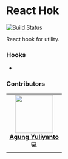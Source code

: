 React Hok
======================
[![Build Status](https://app.travis-ci.com/agung96tm/react-hok.svg?branch=main)](https://app.travis-ci.com/agung96tm/react-hok)

React hook for utility.


### Hooks
- []()


### Contributors
<table>
  <tr>
    <td align="center">
      <a href="https://agung96tm.com/">
        <img src="https://avatars.githubusercontent.com/u/1901484?v=4" width="100px;" alt=""/><br />
        <b>Agung Yuliyanto</b><br>
      </a>
      <div>💻</div>
    </td>
  </tr>
</table>